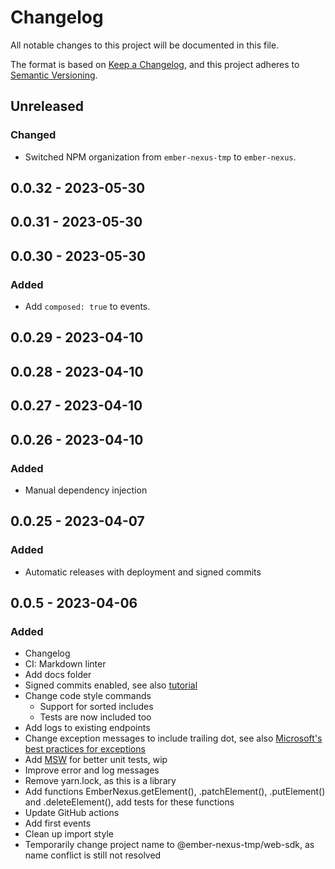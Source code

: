 # Changelog

All notable changes to this project will be documented in this file.

The format is based on [Keep a Changelog](https://keepachangelog.com/en/1.0.0/),
and this project adheres to [Semantic Versioning](https://semver.org/spec/v2.0.0.html).

## Unreleased
### Changed
- Switched NPM organization from `ember-nexus-tmp` to `ember-nexus`.

## 0.0.32 - 2023-05-30

## 0.0.31 - 2023-05-30

## 0.0.30 - 2023-05-30
### Added
- Add `composed: true` to events.

## 0.0.29 - 2023-04-10

## 0.0.28 - 2023-04-10

## 0.0.27 - 2023-04-10

## 0.0.26 - 2023-04-10
### Added
- Manual dependency injection

## 0.0.25 - 2023-04-07
### Added
- Automatic releases with deployment and signed commits

## 0.0.5 - 2023-04-06
### Added
- Changelog
- CI: Markdown linter
- Add docs folder
- Signed commits enabled, see also [tutorial](https://docs.gitlab.com/ee/user/project/repository/ssh_signed_commits/)
- Change code style commands
  - Support for sorted includes
  - Tests are now included too
- Add logs to existing endpoints
- Change exception messages to include trailing dot, see also [Microsoft's best practices for exceptions](https://learn.microsoft.com/en-us/dotnet/standard/exceptions/best-practices-for-exceptions#use-grammatically-correct-error-messages)
- Add [MSW](https://mswjs.io/) for better unit tests, wip
- Improve error and log messages
- Remove yarn.lock, as this is a library
- Add functions EmberNexus.getElement(), .patchElement(), .putElement() and .deleteElement(), add tests for these
  functions
- Update GitHub actions
- Add first events
- Clean up import style
- Temporarily change project name to @ember-nexus-tmp/web-sdk, as name conflict is still not resolved
